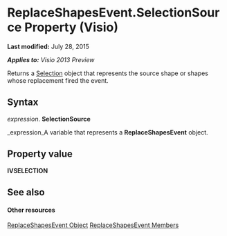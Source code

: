 
# ReplaceShapesEvent.SelectionSource Property (Visio)

 **Last modified:** July 28, 2015

 _**Applies to:** Visio 2013 Preview_

Returns a  [Selection](e5734140-6dbe-7de8-9695-1a22fb4ac628.md) object that represents the source shape or shapes whose replacement fired the event.


## Syntax

 _expression_. **SelectionSource**

 _expression_A variable that represents a  **ReplaceShapesEvent** object.


## Property value

 **IVSELECTION**


## See also


#### Other resources


 [ReplaceShapesEvent Object](26c4e7cb-6618-6d2f-a4be-515584f8cd10.md)
 [ReplaceShapesEvent Members](9a86e227-ae93-c6df-b3e3-5f419adf4d3b.md)
